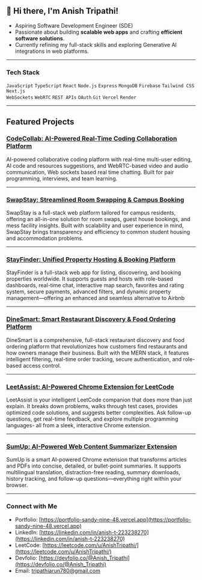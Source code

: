 ## 👋 Hi there, I'm Anish Tripathi!

 - Aspiring Software Development Engineer (SDE)  
 - Passionate about building **scalable web apps** and crafting **efficient software solutions**.  
 - Currently refining my full-stack skills and exploring Generative AI integrations in web platforms.

---

###  Tech Stack
`JavaScript` `TypeScript` `React` `Node.js` `Express` `MongoDB` `Firebase` `Tailwind CSS` `Next.js`  
`WebSockets` `WebRTC` `REST APIs` `OAuth` `Git` `Vercel` `Render`

---

## Featured Projects

### [CodeCollab: AI-Powered Real-Time Coding Collaboration Platform](https://github.com/Anish-Tripathi/CodeCollab)  
AI-powered collaborative coding platform with real-time multi-user editing, AI code and resources suggestions, and WebRTC-based video and audio communication, Web sockets based real time chatting. Built for pair programming, interviews, and team learning.

---

### [SwapStay: Streamlined Room Swapping & Campus Booking](https://github.com/Anish-Tripathi/SwapStay)  
SwapStay is a full-stack web platform tailored for campus residents, offering an all-in-one solution for room swaps, guest house bookings, and mess facility insights. Built with scalability and user experience in mind, SwapStay brings transparency and efficiency to common student housing and accommodation problems.

---

### [StayFinder: Unified Property Hosting & Booking Platform](https://github.com/Anish-Tripathi/StayFinder)  
StayFinder is a full-stack web app for listing, discovering, and booking properties worldwide. It supports guests and hosts with role-based dashboards, real-time chat, interactive map search, favorites and rating system, secure payments, advanced filters, and dynamic property management—offering an enhanced and seamless alternative to Airbnb

---

### [DineSmart: Smart Restaurant Discovery & Food Ordering Platform](https://github.com/Anish-Tripathi/DineSmart)  
DineSmart is a comprehensive, full-stack restaurant discovery and food ordering platform that revolutionizes how customers find restaurants and how owners manage their business. Built with the MERN stack, it features intelligent filtering, real-time order tracking, secure authentication, and role-based access control.

---

###  [LeetAssist: AI-Powered Chrome Extension for LeetCode](https://github.com/Anish-Tripathi/LeetAssist)  
LeetAssist is your intelligent LeetCode companion that does more than just explain. It breaks down problems, walks through test cases, provides optimized code solutions, and suggests better complexities. Ask follow-up questions, get real-time feedback, and explore multiple programming languages- all from a sleek, interactive Chrome extension.

---

###  [SumUp: AI-Powered Web Content Summarizer Extension](https://github.com/Anish-Tripathi/SumUp)  
SumUp is a smart AI-powered Chrome extension that transforms articles and PDFs into concise, detailed, or bullet-point summaries. It supports multilingual translation, distraction-free reading, summary downloads, history tracking, and follow-up questions—everything right within your browser.

---


###  Connect with Me

-  Portfolio: [https://portfolio-sandy-nine-48.vercel.app](https://portfolio-sandy-nine-48.vercel.app)  
- LinkedIn: [https://linkedin.com/in/anish-t-223238270](https://linkedin.com/in/anish-t-223238270)  
-  LeetCode: [https://leetcode.com/u/AnishTripathi/](https://leetcode.com/u/AnishTripathi/)  
-  Devfolio: [https://devfolio.co/@Anish_Tripathi](https://devfolio.co/@Anish_Tripathi)  
-  Email: tripathiarun780@gmail.com
